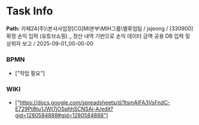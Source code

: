 # Task Info

**Path:** 카페24(주)\본사사업장\[CG]MI본부\MIH그룹\밸류업팀 / jsjeong / [330900] 확정 손익 입력 (유튜브쇼핑) _ 정산 내역 기반으로 손익 데이터 금액 공용 DB 입력 및 상위자 보고 / 2025-09-01_00-00-00

### BPMN
- ["작업 필요"]

### WIKI
- ["https://docs.google.com/spreadsheets/d/1tsmAIFA3VsFndC-E729Pt8tu1JWt7jOSphhSCNSAj-A/edit?gid=1280584888#gid=1280584888"]

